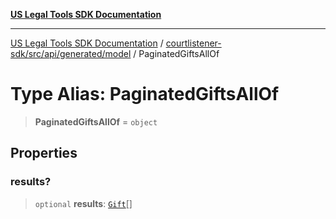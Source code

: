 [**US Legal Tools SDK Documentation**](../../../../../../README.md)

***

[US Legal Tools SDK Documentation](../../../../../../README.md) / [courtlistener-sdk/src/api/generated/model](../README.md) / PaginatedGiftsAllOf

# Type Alias: PaginatedGiftsAllOf

> **PaginatedGiftsAllOf** = `object`

## Properties

### results?

> `optional` **results**: [`Gift`](../interfaces/Gift.md)[]
